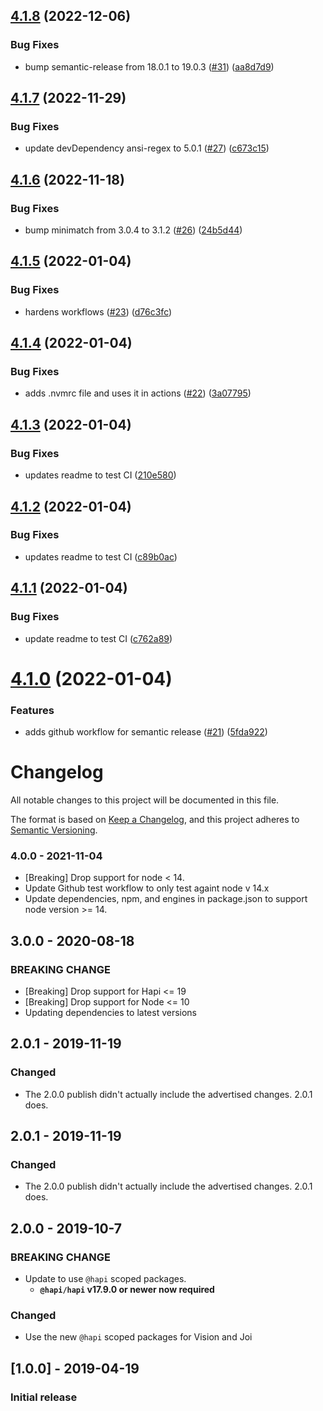 ## [4.1.8](https://github.com/expediagroup/catalyst-render/compare/v4.1.7...v4.1.8) (2022-12-06)


### Bug Fixes

* bump semantic-release from 18.0.1 to 19.0.3 ([#31](https://github.com/expediagroup/catalyst-render/issues/31)) ([aa8d7d9](https://github.com/expediagroup/catalyst-render/commit/aa8d7d9dd2963afc0f9174dff4b9a9a10ef15324))

## [4.1.7](https://github.com/expediagroup/catalyst-render/compare/v4.1.6...v4.1.7) (2022-11-29)


### Bug Fixes

* update devDependency ansi-regex to 5.0.1 ([#27](https://github.com/expediagroup/catalyst-render/issues/27)) ([c673c15](https://github.com/expediagroup/catalyst-render/commit/c673c15148e1d17f1bbf75d9ea55531df81bdefe))

## [4.1.6](https://github.com/expediagroup/catalyst-render/compare/v4.1.5...v4.1.6) (2022-11-18)


### Bug Fixes

* bump minimatch from 3.0.4 to 3.1.2 ([#26](https://github.com/expediagroup/catalyst-render/issues/26)) ([24b5d44](https://github.com/expediagroup/catalyst-render/commit/24b5d44e4eab26f8dd56acc55b222a0f228ea773))

## [4.1.5](https://github.com/expediagroup/catalyst-render/compare/v4.1.4...v4.1.5) (2022-01-04)


### Bug Fixes

* hardens workflows ([#23](https://github.com/expediagroup/catalyst-render/issues/23)) ([d76c3fc](https://github.com/expediagroup/catalyst-render/commit/d76c3fc3b53efeff1a9807a88986ae2b3576a77c))

## [4.1.4](https://github.com/expediagroup/catalyst-render/compare/v4.1.3...v4.1.4) (2022-01-04)


### Bug Fixes

* adds .nvmrc file and uses it in actions ([#22](https://github.com/expediagroup/catalyst-render/issues/22)) ([3a07795](https://github.com/expediagroup/catalyst-render/commit/3a077957bd6aff9ed9f9132d8399de39e36324fa))

## [4.1.3](https://github.com/expediagroup/catalyst-render/compare/v4.1.2...v4.1.3) (2022-01-04)


### Bug Fixes

* updates readme to test CI ([210e580](https://github.com/expediagroup/catalyst-render/commit/210e580ee0d786805e579d7e957ea730de089353))

## [4.1.2](https://github.com/expediagroup/catalyst-render/compare/v4.1.1...v4.1.2) (2022-01-04)


### Bug Fixes

* updates readme to test CI ([c89b0ac](https://github.com/expediagroup/catalyst-render/commit/c89b0ac3591c3cdff09813f1a8b7fc1f57234554))

## [4.1.1](https://github.com/expediagroup/catalyst-render/compare/v4.1.0...v4.1.1) (2022-01-04)


### Bug Fixes

* update readme to test CI ([c762a89](https://github.com/expediagroup/catalyst-render/commit/c762a898e253e1a0062d36ec36eda3eb78d048d6))

# [4.1.0](https://github.com/expediagroup/catalyst-render/compare/v4.0.0...v4.1.0) (2022-01-04)


### Features

* adds github workflow for semantic release ([#21](https://github.com/expediagroup/catalyst-render/issues/21)) ([5fda922](https://github.com/expediagroup/catalyst-render/commit/5fda9227956001cd0182a5ee0b28a3a01b4386b2))

# Changelog
All notable changes to this project will be documented in this file.

The format is based on [Keep a Changelog](https://keepachangelog.com/en/1.0.0/),
and this project adheres to [Semantic Versioning](https://semver.org/spec/v2.0.0.html).

### 4.0.0 - 2021-11-04

- [Breaking] Drop support for node < 14.
- Update Github test workflow to only test againt node v 14.x
- Update dependencies, npm, and engines in package.json to support node version >= 14.
## 3.0.0 - 2020-08-18
### BREAKING CHANGE
- [Breaking] Drop support for Hapi <= 19
- [Breaking] Drop support for Node <= 10
- Updating dependencies to latest versions

## 2.0.1 - 2019-11-19
### Changed
- The 2.0.0 publish didn't actually include the advertised changes. 2.0.1 does.

## 2.0.1 - 2019-11-19
### Changed
- The 2.0.0 publish didn't actually include the advertised changes. 2.0.1 does.

## 2.0.0 - 2019-10-7
### BREAKING CHANGE
- Update to use `@hapi` scoped packages.
    - **`@hapi/hapi` v17.9.0 or newer now required**

### Changed
- Use the new `@hapi` scoped packages for Vision and Joi

## [1.0.0] - 2019-04-19
### Initial release
